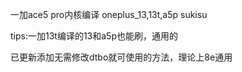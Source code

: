 一加ace5 pro内核编译
oneplus_13,13t,a5p sukisu

tips:一加13t编译的13和a5p也能刷，通用的

已更新添加无需修改dtbo就可使用的方法，理论上8e通用

